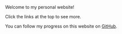 Welcome to my personal website!

Click the links at the top to see more.

You can follow my progress on this website on [GitHub](https://github.com/samervin/python-web-server).

